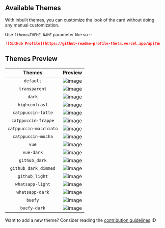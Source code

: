 ## Available Themes

With inbuilt themes, you can customize the look of the card without doing any manual customization.

Use `?theme=THEME_NAME` parameter like so :-

```md
![GitHub Profile](https://github-readme-profile-theta.vercel.app/api?username=FajarKim&theme=dark)
```

## Themes Preview

|        Themes        |            Preview           |
| :------------------: | :--------------------------: |
|       `default`      |       ![image][default]      |
|     `transparent`    |     ![image][transparent]    |
|        `dark`        |        ![image][dark]        |
|    `highcontrast`    |    ![image][highcontrast]    |
|  `catppuccin-latte`  |  ![image][catppuccin-latte]  |
|  `catppuccin-frappe` |  ![image][catppuccin-frappe] |
|`catppuccin-macchiato`|![image][catppuccin-macchiato]|
|  `catppuccin-mocha`  |  ![image][catppuccin-mocha]  |
|         `vue`        |         ![image][vue]        |
|       `vue-dark`     |       ![image][vue-dark]     |
|      `github_dark`   |      ![image][github_dark]   |
| `github_dark_dimmed` | ![image][github_dark_dimmed] |
|     `github_light`   |     ![image][github_light]   |
|    `whatsapp-light`  |    ![image][whatsapp-light]  |
|     `whatsapp-dark`  |     ![image][whatsapp-dark]  |
|        `buefy`       |        ![image][buefy]       |
|      `buefy-dark`    |      ![image][buefy-dark]    |

Want to add a new theme? Consider reading the [contribution guidelines](/CONTRIBUTING.md#-themes-contribution) :D

[default]: https://github-readme-profile-theta.vercel.app/api?username=FajarKim&theme=default
[transparent]: https://github-readme-profile-theta.vercel.app/api?username=FajarKim&theme=transparent
[dark]: https://github-readme-profile-theta.vercel.app/api?username=FajarKim&theme=dark
[highcontrast]: https://github-readme-profile-theta.vercel.app/api?username=FajarKim&theme=highcontrast
[catppuccin-latte]: https://github-readme-profile-theta.vercel.app/api?username=FajarKim&theme=catppuccin-latte
[catppuccin-frappe]: https://github-readme-profile-theta.vercel.app/api?username=FajarKim&theme=catppuccin-frappe
[catppuccin-macchiato]: https://github-readme-profile-theta.vercel.app/api?username=FajarKim&theme=catppuccin-macchiato
[catppuccin-mocha]: https://github-readme-profile-theta.vercel.app/api?username=FajarKim&theme=catppuccin-mocha
[vue]: https://github-readme-profile-theta.vercel.app/api?username=FajarKim&theme=vue
[vue-dark]: https://github-readme-profile-theta.vercel.app/api?username=FajarKim&theme=vue-dark
[github_dark]: https://github-readme-profile-theta.vercel.app/api?username=FajarKim&theme=github_dark
[github_dark_dimmed]: https://github-readme-profile-theta.vercel.app/api?username=FajarKim&theme=github_dark_dimmed
[github_light]: https://github-readme-profile-theta.vercel.app/api?username=FajarKim&theme=github_light
[whatsapp-light]: https://github-readme-profile-theta.vercel.app/api?username=FajarKim&theme=whatsapp-light
[whatsapp-dark]: https://github-readme-profile-theta.vercel.app/api?username=FajarKim&theme=whatsapp-dark
[buefy]: https://github-readme-profile-theta.vercel.app/api?username=FajarKim&theme=buefy
[buefy-dark]: https://github-readme-profile-theta.vercel.app/api?username=FajarKim&theme=buefy-dark

